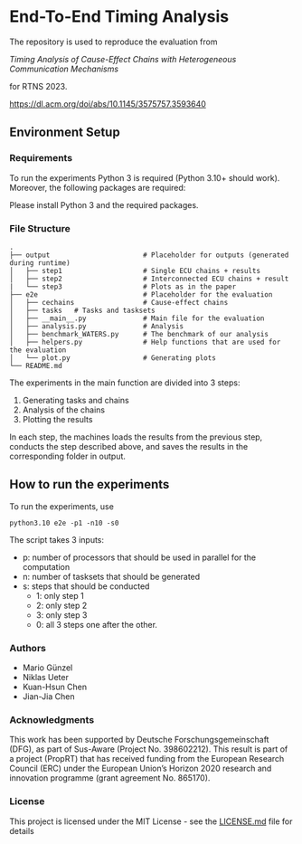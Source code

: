 # End-To-End Timing Analysis

The repository is used to reproduce the evaluation from

*Timing Analysis of Cause-Effect Chains with Heterogeneous Communication Mechanisms*

for RTNS 2023.

https://dl.acm.org/doi/abs/10.1145/3575757.3593640

## Environment Setup
### Requirements

To run the experiments Python 3 is required (Python 3.10+ should work). Moreover, the following packages are required:

Please install Python 3 and the required packages.


### File Structure

    .
    ├── output                       # Placeholder for outputs (generated during runtime)
    │   ├── step1                    # Single ECU chains + results
    │   ├── step2                    # Interconnected ECU chains + result
    |   └── step3                    # Plots as in the paper
    ├── e2e                          # Placeholder for the evaluation
    │   ├── cechains                 # Cause-effect chains
    │   ├── tasks   # Tasks and tasksets
    │   ├── __main__.py              # Main file for the evaluation
    │   ├── analysis.py              # Analysis
    │   ├── benchmark_WATERS.py      # The benchmark of our analysis
    │   ├── helpers.py               # Help functions that are used for the evaluation
    │   └── plot.py                  # Generating plots
    └── README.md

The experiments in the main function are divided into 3 steps:
1. Generating tasks and chains
2. Analysis of the chains
3. Plotting the results

In each step, the machines loads the results from the previous step, conducts the step described above, and saves the results in the corresponding folder in output.  


## How to run the experiments

To run the experiments, use
```
python3.10 e2e -p1 -n10 -s0
```

The script takes 3 inputs:
- p: number of processors that should be used in parallel for the computation
- n: number of tasksets that should be generated
- s: steps that should be conducted
    - 1: only step 1
    - 2: only step 2
    - 3: only step 3
    - 0: all 3 steps one after the other.


### Authors

* Mario Günzel
* Niklas Ueter
* Kuan-Hsun Chen
* Jian-Jia Chen


### Acknowledgments

This work has been supported by Deutsche Forschungsgemeinschaft (DFG), as part of Sus-Aware (Project No. 398602212). This result is part of a project (PropRT) that has received funding from the European Research Council (ERC) under the European Union’s Horizon 2020 research and innovation programme (grant agreement No. 865170).


### License

This project is licensed under the MIT License - see the [LICENSE.md](LICENSE.md) file for details